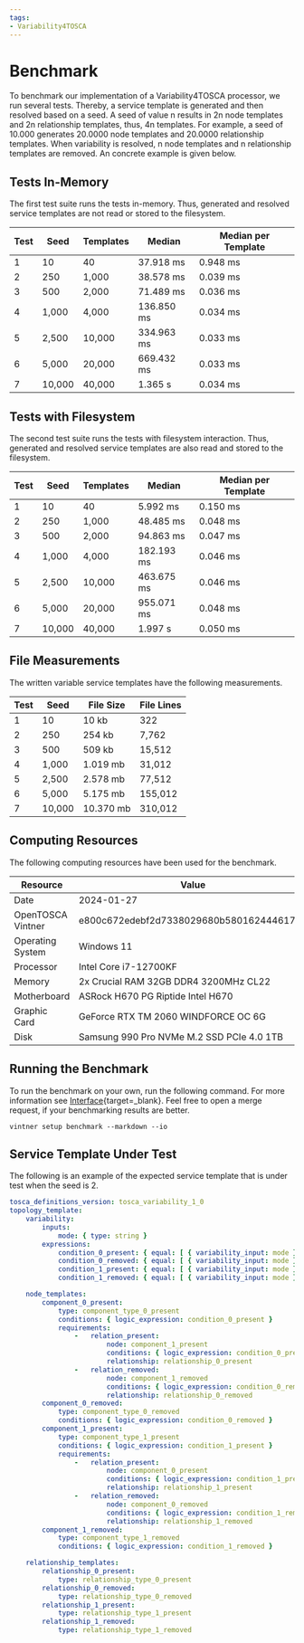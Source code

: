 ```yaml
--- 
tags:
- Variability4TOSCA
---
```


# Benchmark

To benchmark our implementation of a Variability4TOSCA processor, we run several tests.
Thereby, a service template is generated and then resolved based on a seed.
A seed of value n results in 2n node templates and 2n relationship templates, thus, 4n templates.
For example, a seed of 10.000 generates 20.0000 node templates and 20.0000 relationship templates.
When variability is resolved, n node templates and n relationship templates are removed.
An concrete example is given below.

## Tests In-Memory

The first test suite runs the tests in-memory.
Thus, generated and resolved service templates are not read or stored to the filesystem.

| Test | Seed   | Templates | Median     | Median per Template |
|------|--------|-----------|------------|---------------------|
| 1    | 10     | 40        | 37.918 ms  | 0.948 ms            |
| 2    | 250    | 1,000     | 38.578 ms  | 0.039 ms            |
| 3    | 500    | 2,000     | 71.489 ms  | 0.036 ms            |
| 4    | 1,000  | 4,000     | 136.850 ms | 0.034 ms            |
| 5    | 2,500  | 10,000    | 334.963 ms | 0.033 ms            |
| 6    | 5,000  | 20,000    | 669.432 ms | 0.033 ms            |
| 7    | 10,000 | 40,000    | 1.365 s    | 0.034 ms            |

## Tests with Filesystem

The second test suite runs the tests with filesystem interaction.
Thus, generated and resolved service templates are also read and stored to the filesystem.

| Test | Seed   | Templates | Median     | Median per Template |
|------|--------|-----------|------------|---------------------|
| 1    | 10     | 40        | 5.992 ms   | 0.150 ms            |
| 2    | 250    | 1,000     | 48.485 ms  | 0.048 ms            |
| 3    | 500    | 2,000     | 94.863 ms  | 0.047 ms            |
| 4    | 1,000  | 4,000     | 182.193 ms | 0.046 ms            |
| 5    | 2,500  | 10,000    | 463.675 ms | 0.046 ms            |
| 6    | 5,000  | 20,000    | 955.071 ms | 0.048 ms            |
| 7    | 10,000 | 40,000    | 1.997 s    | 0.050 ms            |


## File Measurements

The written variable service templates have the following measurements.

| Test | Seed   | File Size | File Lines |
|------|--------|-----------|------------|
| 1    | 10     | 10 kb     | 322        |
| 2    | 250    | 254 kb    | 7,762      |
| 3    | 500    | 509 kb    | 15,512     |
| 4    | 1,000  | 1.019 mb  | 31,012     |
| 5    | 2,500  | 2.578 mb  | 77,512     |
| 6    | 5,000  | 5.175 mb  | 155,012    |
| 7    | 10,000 | 10.370 mb | 310,012    |


## Computing Resources

The following computing resources have been used for the benchmark.

| Resource          | Value                                     |
|-------------------|-------------------------------------------|
| Date              | 2024-01-27                                | 
| OpenTOSCA Vintner | e800c672edebf2d7338029680b58016244461736  |
| Operating System  | Windows 11                                |
| Processor         | Intel Core i7-12700KF                     |
| Memory            | 2x Crucial RAM 32GB DDR4 3200MHz CL22     |
| Motherboard       | ASRock H670 PG Riptide Intel H670         |
| Graphic Card      | GeForce RTX TM 2060 WINDFORCE OC 6G       | 
| Disk              | Samsung 990 Pro NVMe M.2 SSD PCIe 4.0 1TB |

## Running the Benchmark

To run the benchmark on your own, run the following command.
For more information see [Interface](../interface.md#vintner-setup-benchmark){target=_blank}.
Feel free to open a merge request, if your benchmarking results are better.

```shell linenums="1"
vintner setup benchmark --markdown --io
```

## Service Template Under Test

The following is an example of the expected service template that is under test when the seed is 2.

```yaml linenums="1"
tosca_definitions_version: tosca_variability_1_0
topology_template:
    variability:
        inputs:
            mode: { type: string }
        expressions:
            condition_0_present: { equal: [ { variability_input: mode }, present ] }
            condition_0_removed: { equal: [ { variability_input: mode }, absent ] }
            condition_1_present: { equal: [ { variability_input: mode }, present ] }
            condition_1_removed: { equal: [ { variability_input: mode }, absent ] }

    node_templates:
        component_0_present:
            type: component_type_0_present
            conditions: { logic_expression: condition_0_present }
            requirements:
                -   relation_present:
                        node: component_1_present
                        conditions: { logic_expression: condition_0_present }
                        relationship: relationship_0_present
                -   relation_removed:
                        node: component_1_removed
                        conditions: { logic_expression: condition_0_removed }
                        relationship: relationship_0_removed
        component_0_removed:
            type: component_type_0_removed
            conditions: { logic_expression: condition_0_removed }
        component_1_present:
            type: component_type_1_present
            conditions: { logic_expression: condition_1_present }
            requirements:
                -   relation_present:
                        node: component_0_present
                        conditions: { logic_expression: condition_1_present }
                        relationship: relationship_1_present
                -   relation_removed:
                        node: component_0_removed
                        conditions: { logic_expression: condition_1_removed }
                        relationship: relationship_1_removed
        component_1_removed:
            type: component_type_1_removed
            conditions: { logic_expression: condition_1_removed }

    relationship_templates:
        relationship_0_present:
            type: relationship_type_0_present
        relationship_0_removed:
            type: relationship_type_0_removed
        relationship_1_present:
            type: relationship_type_1_present
        relationship_1_removed:
            type: relationship_type_1_removed
```